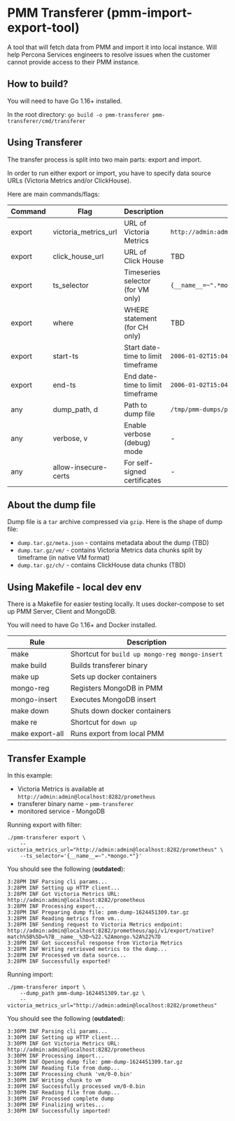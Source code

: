 # PMM Transferer (pmm-import-export-tool)

A tool that will fetch data from PMM and import it into local instance. Will help Percona Services engineers to resolve issues when the customer cannot provide access to their PMM instance.

## How to build?

You will need to have Go 1.16+ installed.

In the root directory: `go build -o pmm-transferer pmm-transferer/cmd/transferer`

## Using Transferer

The transfer process is split into two main parts: export and import.

In order to run either export or import, you have to specify data source URLs (Victoria Metrics and/or ClickHouse).

Here are main commands/flags:

| Command | Flag | Description | Example |
|---------|------|-------------|---------|
| export | victoria_metrics_url | URL of Victoria Metrics | `http://admin:admin@localhost:8282/prometheus` |
| export | click_house_url | URL of Click House | TBD |
| export | ts_selector | Timeseries selector (for VM only) | `{__name__=~".*mongo.*"}` |
| export | where | WHERE statement (for CH only) | TBD |
| export | start-ts | Start date-time to limit timeframe | `2006-01-02T15:04:05Z07:00` |
| export | end-ts | End date-time to limit timeframe | `2006-01-02T15:04:05Z07:00` |
| any | dump_path, d | Path to dump file | `/tmp/pmm-dumps/pmm-dump-1624342596.tar.gz` |
| any | verbose, v | Enable verbose (debug) mode | - |
| any | allow-insecure-certs | For self-signed certificates | - |

## About the dump file

Dump file is a `tar` archive compressed via `gzip`. Here is the shape of dump file:

* `dump.tar.gz/meta.json` - contains metadata about the dump (TBD)
* `dump.tar.gz/vm/` - contains Victoria Metrics data chunks split by timeframe (in native VM format)
* `dump.tar.gz/ch/` - contains ClickHouse data chunks (TBD)


## Using Makefile - local dev env

There is a Makefile for easier testing locally. It uses docker-compose to set up PMM Server, Client and MongoDB.

You will need to have Go 1.16+ and Docker installed.

| Rule | Description |
|------|-------------|
| make | Shortcut for `build up mongo-reg mongo-insert` |
| make build | Builds transferer binary |
| make up | Sets up docker containers |
| mongo-reg | Registers MongoDB in PMM |
| mongo-insert | Executes MongoDB insert |
| make down | Shuts down docker containers |
| make re | Shortcut for `down up` |
| make export-all | Runs export from local PMM |


## Transfer Example

In this example:
* Victoria Metrics is available at `http://admin:admin@localhost:8282/prometheus`
* transferer binary name - `pmm-transferer`
* monitored service - MongoDB

Running export with filter:
```
./pmm-transferer export \
    --victoria_metrics_url="http://admin:admin@localhost:8282/prometheus" \
    --ts_selector='{__name__=~".*mongo.*"}'
```

You should see the following (**outdated**):
```
3:28PM INF Parsing cli params...
3:28PM INF Setting up HTTP client...
3:28PM INF Got Victoria Metrics URL: http://admin:admin@localhost:8282/prometheus
3:28PM INF Processing export...
3:28PM INF Preparing dump file: pmm-dump-1624451309.tar.gz
3:28PM INF Reading metrics from vm...
3:28PM INF Sending request to Victoria Metrics endpoint: http://admin:admin@localhost:8282/prometheus/api/v1/export/native?match%5B%5D=%7B__name__%3D~%22.%2Amongo.%2A%22%7D
3:28PM INF Got successful response from Victoria Metrics
3:28PM INF Writing retrieved metrics to the dump...
3:28PM INF Processed vm data source...
3:28PM INF Successfully exported!
```

Running import:
```
./pmm-transferer import \
    --dump_path pmm-dump-1624451309.tar.gz \
    --victoria_metrics_url="http://admin:admin@localhost:8282/prometheus"
```

You should see the following (**outdated**):
```
3:30PM INF Parsing cli params...
3:30PM INF Setting up HTTP client...
3:30PM INF Got Victoria Metrics URL: http://admin:admin@localhost:8282/prometheus
3:30PM INF Processing import...
3:30PM INF Opening dump file: pmm-dump-1624451309.tar.gz
3:30PM INF Reading file from dump...
3:30PM INF Processing chunk 'vm/0-0.bin'
3:30PM INF Writing chunk to vm
3:30PM INF Successfully processed vm/0-0.bin
3:30PM INF Reading file from dump...
3:30PM INF Processed complete dump
3:30PM INF Finalizing writes...
3:30PM INF Successfully imported!
```
